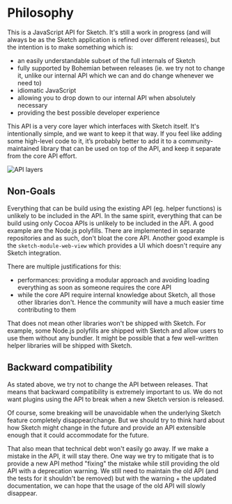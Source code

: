 # Philosophy

This is a JavaScript API for Sketch. It's still a work in progress (and will always be as the Sketch application is refined over different releases), but the intention is to make something which is:

- an easily understandable subset of the full internals of Sketch
- fully supported by Bohemian between releases (ie. we try not to change it, unlike our internal API which we can and do change whenever we need to)
- idiomatic JavaScript
- allowing you to drop down to our internal API when absolutely necessary
- providing the best possible developer experience

This API is a very core layer which interfaces with Sketch itself. It's intentionally simple, and we want to keep it that way. If you feel like adding some high-level code to it, it’s probably better to add it to a community-maintained library that can be used on top of the API, and keep it separate from the core API effort.

![API layers](https://cloud.githubusercontent.com/assets/206306/19645098/f7d3615c-99ea-11e6-962a-439fb553bf2d.png)

## Non-Goals

Everything that can be build using the existing API (eg. helper functions) is unlikely to be included in the API. In the same spirit, everything that can be build using only Cocoa APIs is unlikely to be included in the API. A good example are the Node.js polyfills. There are implemented in separate repositories and as such, don't bloat the core API. Another good example is the `sketch-module-web-view` which provides a UI which doesn't require any Sketch integration.

There are multiple justifications for this:

- performances: providing a modular approach and avoiding loading everything as soon as someone requires the core API
- while the core API require internal knowledge about Sketch, all those other libraries don't. Hence the community will have a much easier time contributing to them

That does not mean other libraries won't be shipped with Sketch. For example, some Node.js polyfills are shipped with Sketch and allow users to use them without any bundler. It might be possible that a few well-written helper libraries will be shipped with Sketch.

## Backward compatibility

As stated above, we try not to change the API between releases. That means that backward compatibility is extremely important to us. We do not want plugins using the API to break when a new Sketch version is released.

Of course, some breaking will be unavoidable when the underlying Sketch feature completely disappear/change. But we should try to think hard about how Sketch might change in the future and provide an API extensible enough that it could accommodate for the future.

That also mean that technical debt won't easily go away. If we make a mistake in the API, it will stay there. One way we try to mitigate that is to provide a new API method "fixing" the mistake while still providing the old API with a deprecation warning. We still need to maintain the old API (and the tests for it shouldn't be removed) but with the warning + the updated documentation, we can hope that the usage of the old API will slowly disappear.

